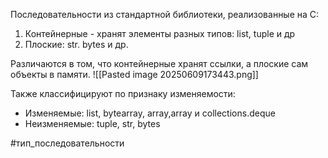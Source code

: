 Последовательности из стандартной библиотеки, реализованные на С:
1. Контейнерные - хранят элементы разных типов: list, tuple и др
2. Плоские: str. bytes и др.

Различаются в том, что контейнерные хранят ссылки, а плоские сам объекты в памяти.
![[Pasted image 20250609173443.png]]

Также классифицируют по признаку изменяемости:
- Изменяемые: list, bytearray, array,array и collections.deque
- Неизменяемые: tuple, str, bytes


#тип_последовательности